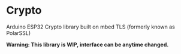 # Crypto
Arduino ESP32 Crypto library built on mbed TLS (formerly known as PolarSSL)

**Warning: This library is WIP, interface can be anytime changed.**